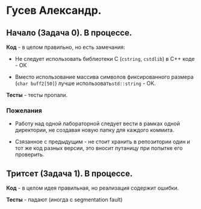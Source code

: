 # Гусев Александр.

## Начало (Задача 0). В процессе.

**Код** - в целом правильно, но есть замечания:

- Не следует использовать библиотеки С (`cstring`, `cstdlib`) в C++ коде - ОК

- Вместо использование массива символов фиксированного размера (`char buff2[50]`) лучше использовать`std::string` - ОК. 

**Тесты** - тесты пропали.

### Пожелания

- Работу над одной лабораторной следует вести в рамках одной директории, не создавая новую папку для каждого коммита.

- Сзязанное с предыдущим - не стоит хранить в репозитории один и тот же код разных версии, это вносит путаницу при попытке его проверить.

## Тритсет (Задача 1). В процессе.

**Код** - в целом идея правильная, но реализация содержит ошибки. 

**Тесты** - падают (иногда с segmentation fault)
